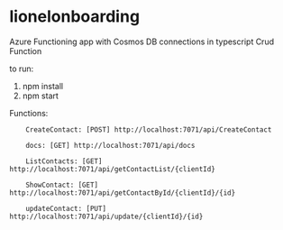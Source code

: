 # lionelonboarding
Azure Functioning app with Cosmos DB connections in typescript
Crud Function 

to run:
1. npm install
2. npm start

Functions:

        CreateContact: [POST] http://localhost:7071/api/CreateContact

        docs: [GET] http://localhost:7071/api/docs

        ListContacts: [GET] http://localhost:7071/api/getContactList/{clientId}

        ShowContact: [GET] http://localhost:7071/api/getContactById/{clientId}/{id}

        updateContact: [PUT] http://localhost:7071/api/update/{clientId}/{id}
